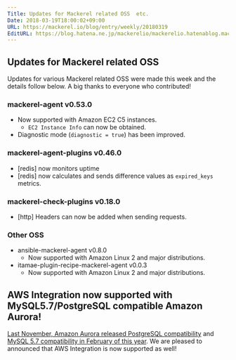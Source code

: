```yaml
---
Title: Updates for Mackerel related OSS  etc.
Date: 2018-03-19T18:00:02+09:00
URL: https://mackerel.io/blog/entry/weekly/20180319
EditURL: https://blog.hatena.ne.jp/mackerelio/mackerelio.hatenablog.mackerel.io/atom/entry/17391345971627237120
---
```


## Updates for Mackerel related OSS
Updates for various Mackerel related OSS were made this week and the details follow below. A big thanks to everyone who contributed!

### mackerel-agent v0.53.0
- Now supported with Amazon EC2 C5 instances.
    - `EC2 Instance Info` can now be obtained.
- Diagnostic mode (`diagnostic = true`) has been improved.

### mackerel-agent-plugins v0.46.0
- [redis] now monitors uptime 
- [redis] now calculates and sends difference values as `expired_keys` metrics.

### mackerel-check-plugins v0.18.0
- [http] Headers can now be added when sending requests.

### Other OSS
- ansible-mackerel-agent v0.8.0
    - Now supported with Amazon Linux 2 and major distributions.
- itamae-plugin-recipe-mackerel-agent v0.0.3
    - Now supported with Amazon Linux 2 and major distributions.

## AWS Integration now supported with MySQL5.7/PostgreSQL compatible Amazon Aurora!
[Last November, Amazon Aurora released PostgreSQL compatibility](https://aws.amazon.com/jp/blogs/news/amazon-aurora-with-postgresql-%E4%BA%92%E6%8F%9B%E3%81%8C%E5%88%A9%E7%94%A8%E9%96%8B%E5%A7%8B%E3%81%AB%E3%81%AA%E3%82%8A%E3%81%BE%E3%81%97%E3%81%9F/) and [MySQL 5.7 compatibility in February of this year](https://aws.amazon.com/jp/blogs/news/amazon-aurora-is-compatible-with-mysql-5-7/). We are pleased to announced that AWS Integration is now supported as well!
